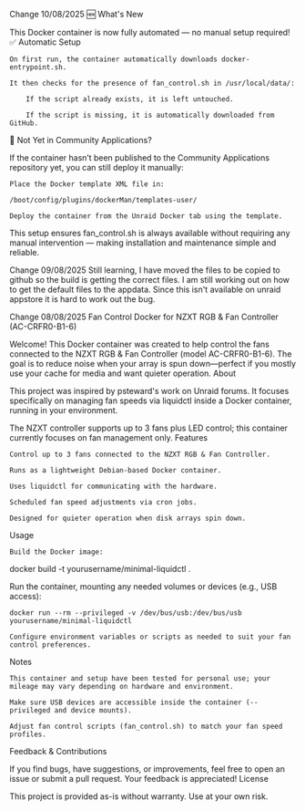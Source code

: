 Change 10/08/2025
🆕 What's New

This Docker container is now fully automated — no manual setup required!
✅ Automatic Setup

    On first run, the container automatically downloads docker-entrypoint.sh.

    It then checks for the presence of fan_control.sh in /usr/local/data/:

        If the script already exists, it is left untouched.

        If the script is missing, it is automatically downloaded from GitHub.

🧪 Not Yet in Community Applications?

If the container hasn’t been published to the Community Applications repository yet, you can still deploy it manually:

    Place the Docker template XML file in:

    /boot/config/plugins/dockerMan/templates-user/

    Deploy the container from the Unraid Docker tab using the template.

This setup ensures fan_control.sh is always available without requiring any manual intervention — making installation and maintenance simple and reliable.


Change 09/08/2025 Still learning, I have moved the files to be copied to github so the build is getting the correct files. I am still working out on how to get the default files to the appdata. Since this isn't available on unraid appstore it is hard to work out the bug.

Change 08/08/2025 Fan Control Docker for NZXT RGB & Fan Controller (AC-CRFR0-B1-6)

Welcome! This Docker container was created to help control the fans connected to the NZXT RGB & Fan Controller (model AC-CRFR0-B1-6). The goal is to reduce noise when your array is spun down—perfect if you mostly use your cache for media and want quieter operation.
About

This project was inspired by psteward's work on Unraid forums. It focuses specifically on managing fan speeds via liquidctl inside a Docker container, running in your environment.

The NZXT controller supports up to 3 fans plus LED control; this container currently focuses on fan management only.
Features

    Control up to 3 fans connected to the NZXT RGB & Fan Controller.

    Runs as a lightweight Debian-based Docker container.

    Uses liquidctl for communicating with the hardware.

    Scheduled fan speed adjustments via cron jobs.

    Designed for quieter operation when disk arrays spin down.

Usage

    Build the Docker image:

docker build -t yourusername/minimal-liquidctl .

Run the container, mounting any needed volumes or devices (e.g., USB access):

    docker run --rm --privileged -v /dev/bus/usb:/dev/bus/usb yourusername/minimal-liquidctl

    Configure environment variables or scripts as needed to suit your fan control preferences.

Notes

    This container and setup have been tested for personal use; your mileage may vary depending on hardware and environment.

    Make sure USB devices are accessible inside the container (--privileged and device mounts).

    Adjust fan control scripts (fan_control.sh) to match your fan speed profiles.

Feedback & Contributions

If you find bugs, have suggestions, or improvements, feel free to open an issue or submit a pull request. Your feedback is appreciated!
License

This project is provided as-is without warranty. Use at your own risk.
